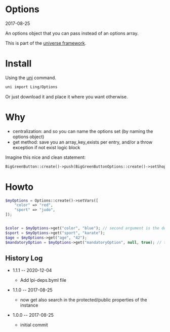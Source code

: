 Options
===========
2017-08-25



An options object that you can pass instead of an options array.


This is part of the [universe framework](https://github.com/karayabin/universe-snapshot).


Install
==========
Using the [uni](https://github.com/lingtalfi/universe-naive-importer) command.
```bash
uni import Ling/Options
```

Or just download it and place it where you want otherwise.


Why
==========

- centralization: and so you can name the options set (by naming the options object)
- get method: save you an array_key_exists per entry, and/or a throw exception if not exist logic block


Imagine this nice and clean statement:

```php
BigGreenButton::create()->push(BigGreenButtonOptions::create()->setShopId("1"));
```




Howto
=======
```php
$myOptions = Options::create()->setVars([
    "color" => "red",
    "sport" => "judo",
]);


$color = $myOptions->get("color", "blue"); // second argument is the default value in case of non existing key
$sport = $myOptions->get("sport", "karate");
$age = $myOptions->get("age", "42");
$mandatoryOption = $myOptions->get("mandatoryOption", null, true); // this throws an exception if the key is not found
```



History Log
------------------

- 1.1.1 -- 2020-12-04

    - Add lpi-deps.byml file

- 1.1.0 -- 2017-08-25

    - now get also search in the protected/public properties of the instance
    
- 1.0.0 -- 2017-08-25

    - initial commit
    
    